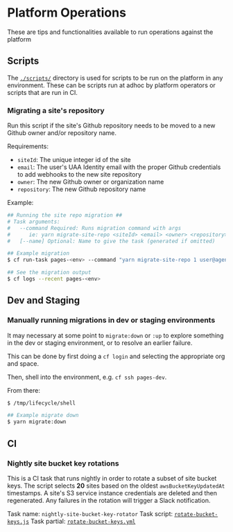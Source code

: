# Platform Operations

These are tips and functionalities available to run operations against the platform

## Scripts

The [`./scripts/`](./scripts/) directory is used for scripts to be run on the platform in any environment. These can be scripts run at adhoc by platform operators or scripts that are run in CI.

### Migrating a site's repository

Run this script if the site's Github repository needs to be moved to a new Github owner and/or repository name.

Requirements:

- `siteId`: The unique integer id of the site
- `email`: The user's UAA Identity email with the proper Github credentials to add webhooks to the new site repository
- `owner`: The new Github owner or organization name
- `repository`: The new Github repository name

Example:

```bash
## Running the site repo migration ##
# Task arguments:
#   --command Required: Runs migration command with args
#      ie: yarn migrate-site-repo <siteId> <email> <owner> <repository>
#   [--name] Optional: Name to give the task (generated if omitted)

## Example migration
$ cf run-task pages-<env> --command "yarn migrate-site-repo 1 user@agency.gov agency-org site-repo" --name site-1-migrate

## See the migration output
$ cf logs --recent pages-<env>
```

## Dev and Staging

### Manually running migrations in dev or staging environments

It may necessary at some point to `migrate:down` or `:up` to explore something in the dev or staging environment, or to resolve an earlier failure.

This can be done by first doing a `cf login` and selecting the appropriate org and space.

Then, shell into the environment, e.g. `cf ssh pages-dev`.

From there:

```bash
$ /tmp/lifecycle/shell

## Example migrate down
$ yarn migrate:down

```

## CI

### Nightly site bucket key rotations

This is a CI task that runs nightly in order to rotate a subset of site bucket keys. The script selects __20__ sites based on the oldest `awsBucketKeyUpdatedAt` timestamps. A site's S3 service instance credentials are deleted and then regenerated. Any failures in the rotation will trigger a Slack notification.

Task name: `nightly-site-bucket-key-rotator`
Task script: [`rotate-bucket-keys.js`](./ci/tasks/rotate-bucket-keys.js)
Task partial: [`rotate-bucket-keys.yml`](./ci/partials/rotate-bucket-keys.yml)
